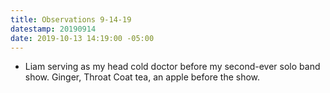```yaml
---
title: Observations 9-14-19
datestamp: 20190914
date: 2019-10-13 14:19:00 -05:00
---
```


- Liam serving as my head cold doctor before my second-ever solo band show. Ginger, Throat Coat tea, an apple before the show.

